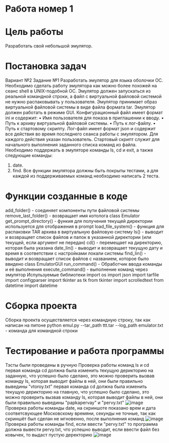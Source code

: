 # Работа номер 1
# Цель работы
Разработать свой небольшой эмулятор.
# Постановка задач
Вариант №2
Задание №1
Разработать эмулятор для языка оболочки ОС. Необходимо сделать работу
эмулятора как можно более похожей на сеанс shell в UNIX-подобной ОС.
Эмулятор должен запускаться из реальной командной строки, а файл с
виртуальной файловой системой не нужно распаковывать у пользователя.
Эмулятор принимает образ виртуальной файловой системы в виде файла формата
tar. Эмулятор должен работать в режиме GUI.
Конфигурационный файл имеет формат ini и содержит:
• Имя пользователя для показа в приглашении к вводу.
• Путь к архиву виртуальной файловой системы.
• Путь к лог-файлу.
• Путь к стартовому скрипту.
Лог-файл имеет формат json и содержит все действия во время последнего
сеанса работы с эмулятором. Для каждого действия указан пользователь.
Стартовый скрипт служит для начального выполнения заданного списка
команд из файла.
Необходимо поддержать в эмуляторе команды ls, cd и exit, а также
следующие команды:
1. date.
2. find.
Все функции эмулятора должны быть покрыты тестами, а для каждой из
поддерживаемых команд необходимо написать 2 теста.
# Функции созданные в коде
add_folder() - соединяет компоненты пути файловой системы
remove_last_folder() - возвращает имя котолога
class Emulator
get_prompt_directory() - функия для получения текущей директории используется для отображения в prompt
load_file_system() - функция для распаковки TAR архива в виртуальную файловую систему
ls() - выводит и возвращяет список файлов и папок в указанной директории (или текущей, если аргумент не передан)
cd() - перемещает на директорию, которая была указана
date_lin() - выводит и возвращает текущую дату и время в соответствии с настройками локали системы
find_lin() - выводит и возвращает список файлов с названием, которое было ввидено
class EmulatorGUI
run_command() - Обработчик ввода команды и её выполнения
execute_command() - выполнение команд через эмулятор
Испульзуемые библиотеки
import os
import json
import tarfile
import configparser
import tkinter as tk
from tkinter import scrolledtext
from datetime import datetime
# Сборка проекта
Сборка проекта осуществляется через командную строку, так как написан на питоне
python emul.py --tar_path ttt.tar --log_path emulator.txt - команда для командной строки
# Тестирование и работа программы
Тэсты были проведены в ручную
Проверка работы команд ls и cd
первая команда cd должна была изменить текущую дерикторию на заданную, что успешно было сделано, это можно проверить вызвав команду ls, которая выводит файлы в ней, они были правильно выведины "vtoroy.txt"
первая команда cd должна была изменить текущую дерикторию на главную, что успешно было сделано, это можно проверить вызвав команду ls, которая выводит файлы в ней, они были правильно выведины "papkapervay" и "pervy.txt"
![image](https://github.com/user-attachments/assets/1b0f58a8-2cef-4b79-9db1-2842c2a84693)
Проверка работы команды date, на скриншоте показано врем и дата соответсвующее Московскому времяни, секунды не точные, так как скриншёт был сделан не мгновенно, после выполнения команд
![image](https://github.com/user-attachments/assets/b1bc2c31-e4d3-439d-ab5e-6ca0d3543ffe)
Проверка работы команды find, если ввести "pervy.txt" то программа должна вывести pervy.txt, что успешно выводит, если ввести файл без ковычек, то выдаст пустую деректорию
![image](https://github.com/user-attachments/assets/fb89f6e5-a9cd-4fc3-8cfa-0187318146f3)
